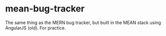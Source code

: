 # mean-bug-tracker
The same thing as the MERN bug tracker, but built in the MEAN stack using AngularJS (old). For practice.
